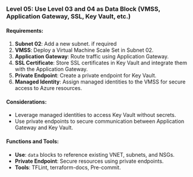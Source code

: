 
### Level 05: Use Level 03 and 04 as Data Block (VMSS, Application Gateway, SSL, Key Vault, etc.)

#### **Requirements:**
1. **Subnet 02**: Add a new subnet. if required
2. **VMSS**: Deploy a Virtual Machine Scale Set in Subnet 02.
3. **Application Gateway**: Route traffic using Application Gateway.
4. **SSL Certificate**: Store SSL certificates in Key Vault and integrate them with the Application Gateway.
5. **Private Endpoint**: Create a private endpoint for Key Vault.
6. **Managed Identity**: Assign managed identities to the VMSS for secure access to Azure resources.


#### **Considerations:**
- Leverage managed identities to access Key Vault without secrets.
- Use private endpoints to secure communication between Application Gateway and Key Vault.

#### **Functions and Tools:**
- **Use**: `data` blocks to reference existing VNET, subnets, and NSGs.
- **Private Endpoint**: Secure resources using private endpoints.
- **Tools**: TFLint, terraform-docs, Pre-commit.
